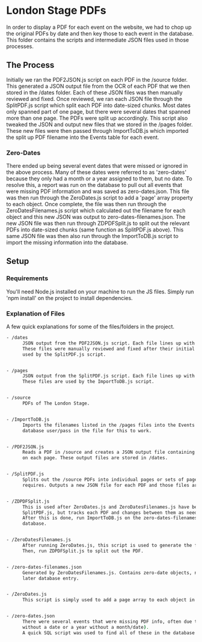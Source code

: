 
# London Stage PDFs


In order to display a PDF for each event on the website, we had to chop up the original PDFs by date and then key those to each event in the database. This folder contains the scripts and intermediate JSON files used in those processes.


## The Process

Initially we ran the PDF2JSON.js script on each PDF in the /source folder. This generated a JSON output file from the OCR of each PDF that we then stored in the /dates folder. Each of these JSON files was then manually reviewed and fixed. Once reviewed, we ran each JSON file through the SplitPDF.js script which split each PDF into date-sized chunks. Most dates only spanned part of one page, but there were several dates that spanned more than one page. The PDFs were split up accordingly. This script also tweaked the JSON and output new files that we stored in the /pages folder. These new files were then passed through ImportToDB.js which imported the split up PDF filename into the Events table for each event. 

### Zero-Dates
There ended up being several event dates that were missed or ignored in the above process. Many of these dates were referred to as 'zero-dates' because they only had a month or a year assigned to them, but no date. To resolve this, a report was run on the database to pull out all events that were missing PDF information and was saved as zero-dates.json. This file was then run through the ZeroDates.js script to add a 'page' array property to each object. Once complete, the file was then run through the ZeroDatesFilenames.js script which calculated out the filename for each object and this new JSON was output to zero-dates-filenames.json. The new JSON file was then run through ZDPDFSplit.js to split out the relevant PDFs into date-sized chunks (same function as SplitPDF.js above). This same JSON file was then also run through the ImportToDB.js script to import the missing information into the database. 


## Setup


### Requirements
You'll need Node.js installed on your machine to run the JS files.
Simply run 'npm install' on the project to install dependencies. 


### Explanation of Files
A few quick explanations for some of the files/folders in the project.
  ``` bash
- /dates
        JSON output from the PDF2JSON.js script. Each file lines up with a PDF from the /source folder.
        These files were manually reviewed and fixed after their initial creation, afterwhich they were
        used by the SplitPDF.js script.


- /pages
        JSON output from the SplitPDF.js script. Each file lines up with a PDF from the /source folder.
        These files are used by the ImportToDB.js script.


- /source
        PDFs of The London Stage.


- /ImportToDB.js
        Imports the filenames listed in the /pages files into the Events table. You will need to put your
        database user/pass in the file for this to work. 


- /PDF2JSON.js
        Reads a PDF in /source and creates a JSON output file containing date objects for each date found
        on each page. These output files are stored in /dates.


- /SplitPDF.js
        Splits out the /source PDFs into individual pages or sets of pages depending on what each date
        requires. Outputs a new JSON file for each PDF and those files are stored in the /pages folder.


- /ZDPDFSplit.js
        This is used after ZeroDates.js and ZeroDatesFilenames.js have been run. Works the same as
        SplitPDF.js, but tracks each PDF and changes between them as needed.
        After this is done, run ImportToDB.js on the zero-dates-filenames.json file to update the
        database.


- /ZeroDatesFilenames.js
        After running ZeroDates.js, this script is used to generate the filename for each date object.
        Then, run ZDPDFSplit.js to split out the PDF.


- /zero-dates-filenames.json
        Generated by ZeroDatesFilenames.js. Contains zero-date objects, now with related filenames for
        later database entry.


- /ZeroDates.js
        This script is simply used to add a page array to each object in the zero-dates.json file.


- /zero-dates.json
        There were several events that were missing PDF info, often due to being a zero-date (a month
        without a date or a year without a month/date).
        A quick SQL script was used to find all of these in the database and output them to this file. 
        
```
